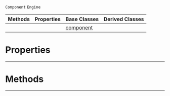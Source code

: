 `Component` `Engine`



|Methods|Properties|Base Classes|Derived Classes|
|---|---|---|---|
| | |[component](component.md)| |


 #  Properties


---  
 #  Methods


---  
 

 